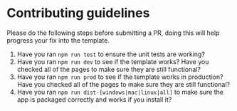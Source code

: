 # Contributing guidelines
Please do the following steps before submitting a PR, doing this will help progress your fix into the template.

1. Have you ran `npm run test` to ensure the unit tests are working?
2. Have you ran `npm run dev` to see if the template works? Have you checked all of the pages to make sure they are still functional?
3. Have you ran `npm run prod` to see if the template works in production? Have you checked all of the pages to make sure they are still functional?
4. Have you ran `npm run dist-[windows|mac|linux|all]` to make sure the app is packaged correctly and works if you install it?